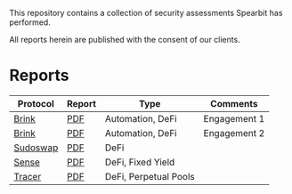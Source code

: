 This repository contains a collection of security assessments Spearbit has performed.

All reports herein are published with the consent of our clients.

# Reports

| Protocol                     | Report                                                      | Type             | Comments     |
|------------------------------|-------------------------------------------------------------|------------------|--------------|
| [Brink](https://brink.trade) | [PDF](pdfs/Brink-Spearbit-Security-Review-Engagement-1.pdf) | Automation, DeFi | Engagement 1 |
| [Brink](https://brink.trade) | [PDF](pdfs/Brink-Spearbit-Security-Review-Engagement-2.pdf) | Automation, DeFi | Engagement 2 |
| [Sudoswap](https://sudoswap.xyz) | [PDF](pdfs/Sudoswap-Spearbit-Security-Review.pdf) | DeFi |  |
| [Sense](https://sense.finance) | [PDF](pdfs/Sense-Spearbit-Security-Review.pdf) | DeFi, Fixed Yield |  |
| [Tracer](https://tracer.finance/) |[PDF](pdfs/Tracer-Spearbit-Security-Review.pdf) | DeFi, Perpetual Pools | |
